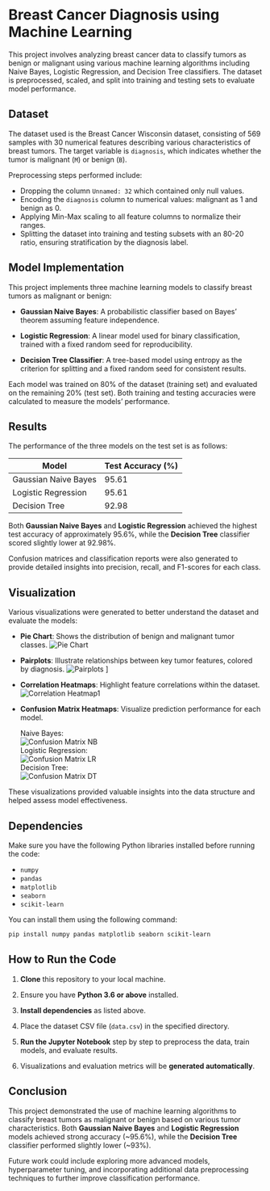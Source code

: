 # Breast Cancer Diagnosis using Machine Learning

This project involves analyzing breast cancer data to classify tumors as benign or malignant using various machine learning algorithms including Naive Bayes, Logistic Regression, and Decision Tree classifiers. The dataset is preprocessed, scaled, and split into training and testing sets to evaluate model performance.

## Dataset

The dataset used is the Breast Cancer Wisconsin dataset, consisting of 569 samples with 30 numerical features describing various characteristics of breast tumors. The target variable is `diagnosis`, which indicates whether the tumor is malignant (`M`) or benign (`B`).

Preprocessing steps performed include:  
- Dropping the column `Unnamed: 32` which contained only null values.  
- Encoding the `diagnosis` column to numerical values: malignant as 1 and benign as 0.  
- Applying Min-Max scaling to all feature columns to normalize their ranges.  
- Splitting the dataset into training and testing subsets with an 80-20 ratio, ensuring stratification by the diagnosis label.

## Model Implementation

This project implements three machine learning models to classify breast tumors as malignant or benign:

- **Gaussian Naive Bayes**: A probabilistic classifier based on Bayes’ theorem assuming feature independence.

- **Logistic Regression**: A linear model used for binary classification, trained with a fixed random seed for reproducibility.

- **Decision Tree Classifier**: A tree-based model using entropy as the criterion for splitting and a fixed random seed for consistent results.

Each model was trained on 80% of the dataset (training set) and evaluated on the remaining 20% (test set). Both training and testing accuracies were calculated to measure the models’ performance.

## Results

The performance of the three models on the test set is as follows:

| Model                 | Test Accuracy (%) |
|----------------------|-------------------|
| Gaussian Naive Bayes | 95.61             |
| Logistic Regression  | 95.61             |
| Decision Tree        | 92.98             |

Both **Gaussian Naive Bayes** and **Logistic Regression** achieved the highest test accuracy of approximately 95.6%, while the **Decision Tree** classifier scored slightly lower at 92.98%.

Confusion matrices and classification reports were also generated to provide detailed insights into precision, recall, and F1-scores for each class.

## Visualization

Various visualizations were generated to better understand the dataset and evaluate the models:

- **Pie Chart**: Shows the distribution of benign and malignant tumor classes. ![Pie Chart](images/pie_chart.png)

- **Pairplots**: Illustrate relationships between key tumor features, colored by diagnosis. ![Pairplots](images/pairplot.png) ]
- **Correlation Heatmaps**: Highlight feature correlations within the dataset.![Correlation Heatmap1](images/correlation_heatmap.png) 

- **Confusion Matrix Heatmaps**: Visualize prediction performance for each model.
  
   Naive Bayes:  
  ![Confusion Matrix NB](images/confusion_matrix_nb.png)  
  Logistic Regression:  
  ![Confusion Matrix LR](images/confusion_matrix_lr.png)  
  Decision Tree:  
  ![Confusion Matrix DT](images/confusion_matrix_dt.png)


These visualizations provided valuable insights into the data structure and helped assess model effectiveness.

## Dependencies

Make sure you have the following Python libraries installed before running the code:

- `numpy`
- `pandas`
- `matplotlib`
- `seaborn`
- `scikit-learn`

You can install them using the following command:

```bash
pip install numpy pandas matplotlib seaborn scikit-learn
```

## How to Run the Code

1. **Clone** this repository to your local machine.

2. Ensure you have **Python 3.6 or above** installed.

3. **Install dependencies** as listed above.

4. Place the dataset CSV file (`data.csv`) in the specified directory.

5. **Run the Jupyter Notebook** step by step to preprocess the data, train models, and evaluate results.

6. Visualizations and evaluation metrics will be **generated automatically**.

   
## Conclusion

This project demonstrated the use of machine learning algorithms to classify breast tumors as malignant or benign based on various tumor characteristics. Both **Gaussian Naive Bayes** and **Logistic Regression** models achieved strong accuracy (~95.6%), while the **Decision Tree** classifier performed slightly lower (~93%).

Future work could include exploring more advanced models, hyperparameter tuning, and incorporating additional data preprocessing techniques to further improve classification performance.
